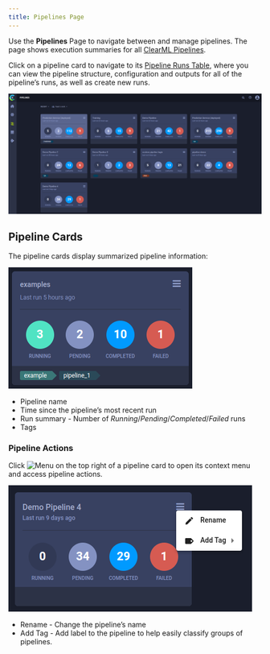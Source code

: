 ```yaml
---
title: Pipelines Page
---
```


Use the **Pipelines** Page to navigate between and manage pipelines. The page shows execution summaries for all 
[ClearML Pipelines](../../fundamentals/pipelines.md).

Click on a pipeline card to navigate to its [Pipeline Runs Table](webapp_pipeline_table.md), where you can view the 
pipeline structure, configuration and outputs for all of the pipeline’s runs, as well as create new runs.

![Projects page](../../img/webapp_pipeline_table.png)


## Pipeline Cards

The pipeline cards display summarized pipeline information:  

![Project card](../../img/webapp_pipeline_card.png)

* Pipeline name
* Time since the pipeline’s most recent run
* Run summary - Number of *Running*/*Pending*/*Completed*/*Failed* runs
* Tags 


### Pipeline Actions

Click <img src="/docs/latest/icons/ico-bars-menu.svg" alt="Menu" className="icon size-md space-sm" /> on the top right
of a pipeline card to open its context menu and access pipeline actions.  

![Project context menu](../../img/webapp_pipeline_context_menu.png)

* Rename - Change the pipeline’s name
* Add Tag - Add label to the pipeline to help easily classify groups of pipelines.
